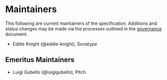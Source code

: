 # Maintainers

This following are current maintainers of the specification. Additions and status changes may be made via the processes outlined in the [governance](/GOVERNANCE.md) document.

- Eddie Knight (@eddie-knight), Sonatype

## Emeritus Maintainers

- Luigi Gubello (@luigigubello), Pitch